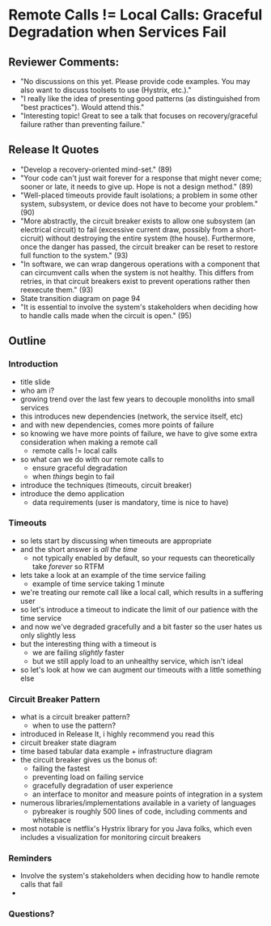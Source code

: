 # Remote Calls != Local Calls: Graceful Degradation when Services Fail

## Reviewer Comments:

- "No discussions on this yet.  Please provide code examples.  You may also want
   to discuss toolsets to use (Hystrix, etc.)."
- "I really like the idea of presenting good patterns (as distinguished from
   "best practices"). Would attend this."
- "Interesting topic!  Great to see a talk that focuses on recovery/graceful
   failure rather than preventing failure."

## Release It Quotes

- "Develop a recovery-oriented mind-set." (89)
- "Your code can't just wait forever for a response that might never come;
   sooner or late, it needs to give up. Hope is not a design method." (89)
- "Well-placed timeouts provide fault isolations; a problem in some other
   system, subsystem, or device does not have to become your problem." (90)
- "More abstractly, the circuit breaker exists to allow one subsystem (an
   electrical circuit) to fail (excessive current draw, possibly from a
   short-cicruit) without destroying the entire system (the house). Furthermore,
   once the danger has passed, the circuit breaker can be reset to restore full
   function to the system." (93)
- "In software, we can wrap dangerous operations with a component that can
   circumvent calls when the system is not healthy. This differs from retries,
   in that circuit breakers exist to prevent operations rather then reexecute
   them." (93)
- State transition diagram on page 94
- "It is essential to involve the system's stakeholders when deciding how to
   handle calls made when the circuit is open." (95)

## Outline

### Introduction

- title slide
- who am i?
- growing trend over the last few years to decouple monoliths into small
  services
- this introduces new dependencies (network, the service itself, etc)
- and with new dependencies, comes more points of failure
- so knowing we have more points of failure, we have to give some extra
  consideration when making a remote call
    - remote calls != local calls
- so what can we do with our remote calls to
    - ensure graceful degradation
    - when *things* begin to fail
- introduce the techniques (timeouts, circuit breaker)
- introduce the demo application
    - data requirements (user is mandatory, time is nice to have)

### Timeouts

- so lets start by discussing when timeouts are appropriate
- and the short answer is *all the time*
    - not typically enabled by default, so your requests can theoretically take
      *forever* so RTFM
- lets take a look at an example of the time service failing
    - example of time service taking 1 minute
- we're treating our remote call like a local call, which results in a suffering
  user
- so let's introduce a timeout to indicate the limit of our patience with the
  time service
- and now we've degraded gracefully and a bit faster so the user hates us only
  slightly less
- but the interesting thing with a timeout is
    - we are failing *slightly* faster
    - but we still apply load to an unhealthy service, which isn't ideal
- so let's look at how we can augment our timeouts with a little something else

### Circuit Breaker Pattern

- what is a circuit breaker pattern?
    - when to use the pattern?
- introduced in Release It, i highly recommend you read this
- circuit breaker state diagram
- time based tabular data example + infrastructure diagram
- the circuit breaker gives us the bonus of:
    - failing the fastest
    - preventing load on failing service
    - gracefully degradation of user experience
    - an interface to monitor and measure points of integration in a system
- numerous libraries/implementations available in a variety of languages
    - pybreaker is roughly 500 lines of code, including comments and whitespace
- most notable is netflix's Hystrix library for you Java folks, which even
  includes a visualization for monitoring circuit breakers

### Reminders

- Involve the system's stakeholders when deciding how to handle remote calls
  that fail
-

### Questions?


[1]: https://github.com/danielfm/pybreaker
[2]: https://github.com/edgeware/python-circuit
[3]: http://techblog.netflix.com/2011/12/making-netflix-api-more-resilient.html
[4]: https://en.wikipedia.org/wiki/Circuit_breaker_design_pattern
[5]: https://vimeo.com/33359539
[6]: https://github.com/Netflix/Hystrix
[7]: https://github.com/rubyist/circuitbreaker
[8]: http://www.mobify.com/blog/http-requests-are-hard/
[9]: http://docs.python-requests.org/en/latest/user/advanced/#timeouts
[10]: http://docs.python-requests.org/en/latest/user/quickstart/#errors-and-exceptions
[11]: https://twitter.com/PHP_CEO/status/629652685231390721
[12]: https://en.wikipedia.org/wiki/Antifragility
